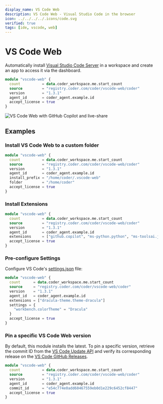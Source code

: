```yaml
---
display_name: VS Code Web
description: VS Code Web - Visual Studio Code in the browser
icon: ../../../../.icons/code.svg
verified: true
tags: [ide, vscode, web]
---
```


# VS Code Web

Automatically install [Visual Studio Code Server](https://code.visualstudio.com/docs/remote/vscode-server) in a workspace and create an app to access it via the dashboard.

```tf
module "vscode-web" {
  count          = data.coder_workspace.me.start_count
  source         = "registry.coder.com/coder/vscode-web/coder"
  version        = "1.3.1"
  agent_id       = coder_agent.example.id
  accept_license = true
}
```

![VS Code Web with GitHub Copilot and live-share](../../.images/vscode-web.gif)

## Examples

### Install VS Code Web to a custom folder

```tf
module "vscode-web" {
  count          = data.coder_workspace.me.start_count
  source         = "registry.coder.com/coder/vscode-web/coder"
  version        = "1.3.1"
  agent_id       = coder_agent.example.id
  install_prefix = "/home/coder/.vscode-web"
  folder         = "/home/coder"
  accept_license = true
}
```

### Install Extensions

```tf
module "vscode-web" {
  count          = data.coder_workspace.me.start_count
  source         = "registry.coder.com/coder/vscode-web/coder"
  version        = "1.3.1"
  agent_id       = coder_agent.example.id
  extensions     = ["github.copilot", "ms-python.python", "ms-toolsai.jupyter"]
  accept_license = true
}
```

### Pre-configure Settings

Configure VS Code's [settings.json](https://code.visualstudio.com/docs/getstarted/settings#_settings-json-file) file:

```tf
module "vscode-web" {
  count      = data.coder_workspace.me.start_count
  source     = "registry.coder.com/coder/vscode-web/coder"
  version    = "1.3.1"
  agent_id   = coder_agent.example.id
  extensions = ["dracula-theme.theme-dracula"]
  settings = {
    "workbench.colorTheme" = "Dracula"
  }
  accept_license = true
}
```

### Pin a specific VS Code Web version

By default, this module installs the latest. To pin a specific version, retrieve the commit ID from the [VS Code Update API](https://update.code.visualstudio.com/api/commits/stable/server-linux-x64-web) and verify its corresponding release on the [VS Code GitHub Releases](https://github.com/microsoft/vscode/releases).

```tf
module "vscode-web" {
  count          = data.coder_workspace.me.start_count
  source         = "registry.coder.com/coder/vscode-web/coder"
  version        = "1.3.1"
  agent_id       = coder_agent.example.id
  commit_id      = "e54c774e0add60467559eb0d1e229c6452cf8447"
  accept_license = true
}
```
